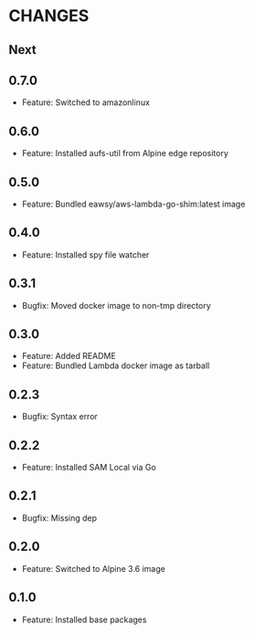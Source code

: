 # CHANGES

## Next

## 0.7.0

- Feature: Switched to amazonlinux

## 0.6.0

- Feature: Installed aufs-util from Alpine edge repository

## 0.5.0

- Feature: Bundled eawsy/aws-lambda-go-shim:latest image

## 0.4.0

- Feature: Installed spy file watcher

## 0.3.1

- Bugfix: Moved docker image to non-tmp directory

## 0.3.0

- Feature: Added README
- Feature: Bundled Lambda docker image as tarball

## 0.2.3

- Bugfix: Syntax error

## 0.2.2

- Feature: Installed SAM Local via Go

## 0.2.1

- Bugfix: Missing dep

## 0.2.0

- Feature: Switched to Alpine 3.6 image

## 0.1.0

- Feature: Installed base packages
